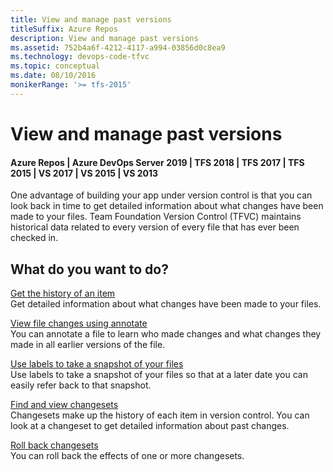 ```yaml
---
title: View and manage past versions
titleSuffix: Azure Repos
description: View and manage past versions
ms.assetid: 752b4a6f-4212-4117-a994-03856d0c8ea9
ms.technology: devops-code-tfvc
ms.topic: conceptual
ms.date: 08/10/2016
monikerRange: '>= tfs-2015'
---
```



# View and manage past versions

#### Azure Repos | Azure DevOps Server 2019 | TFS 2018 | TFS 2017 | TFS 2015 | VS 2017 | VS 2015 | VS 2013

One advantage of building your app under version control is that you can look back in time to get detailed information about what changes have been made to your files. Team Foundation Version Control (TFVC) maintains historical data related to every version of every file that has ever been checked in.

## What do you want to do?

   [Get the history of an item](get-history-item.md)     
Get detailed information about what changes have been made to your files.

   [View file changes using annotate](view-file-changes-using-annotate.md)     
You can annotate a file to learn who made changes and what changes they made in all earlier versions of the file.

   [Use labels to take a snapshot of your files](use-labels-take-snapshot-your-files.md)     
Use labels to take a snapshot of your files so that at a later date you can easily refer back to that snapshot.

   [Find and view changesets](find-view-changesets.md)     
Changesets make up the history of each item in version control. You can look at a changeset to get detailed information about past changes.

   [Roll back changesets](roll-back-changesets.md)     
You can roll back the effects of one or more changesets.
